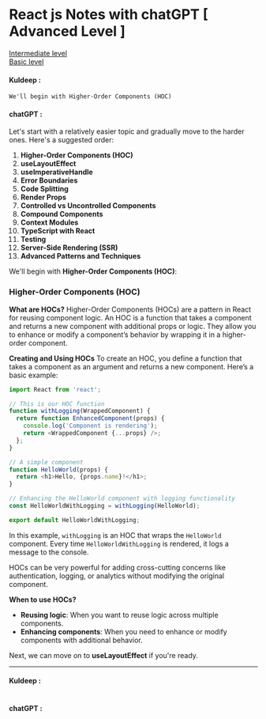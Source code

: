 # React js Notes with chatGPT [ Advanced Level ]
[Intermediate level](/Intermediate.md) <br>  [Basic level](/Readme.md)

#### Kuldeep : 

```
We'll begin with Higher-Order Components (HOC)
```
#### chatGPT : 

Let's start with a relatively easier topic and gradually move to the harder ones. Here's a suggested order:

1. **Higher-Order Components (HOC)**
2. **useLayoutEffect**
3. **useImperativeHandle**
4. **Error Boundaries**
5. **Code Splitting**
6. **Render Props**
7. **Controlled vs Uncontrolled Components**
8. **Compound Components**
9. **Context Modules**
10. **TypeScript with React**
11. **Testing**
12. **Server-Side Rendering (SSR)**
13. **Advanced Patterns and Techniques**

We'll begin with **Higher-Order Components (HOC)**:

### Higher-Order Components (HOC)
**What are HOCs?**
Higher-Order Components (HOCs) are a pattern in React for reusing component logic. An HOC is a function that takes a component and returns a new component with additional props or logic. They allow you to enhance or modify a component’s behavior by wrapping it in a higher-order component.

**Creating and Using HOCs**
To create an HOC, you define a function that takes a component as an argument and returns a new component. Here’s a basic example:

```javascript
import React from 'react';

// This is our HOC function
function withLogging(WrappedComponent) {
  return function EnhancedComponent(props) {
    console.log('Component is rendering');
    return <WrappedComponent {...props} />;
  };
}

// A simple component
function HelloWorld(props) {
  return <h1>Hello, {props.name}!</h1>;
}

// Enhancing the HelloWorld component with logging functionality
const HelloWorldWithLogging = withLogging(HelloWorld);

export default HelloWorldWithLogging;
```

In this example, `withLogging` is an HOC that wraps the `HelloWorld` component. Every time `HelloWorldWithLogging` is rendered, it logs a message to the console.

HOCs can be very powerful for adding cross-cutting concerns like authentication, logging, or analytics without modifying the original component.

**When to use HOCs?**
- **Reusing logic**: When you want to reuse logic across multiple components.
- **Enhancing components**: When you need to enhance or modify components with additional behavior.

Next, we can move on to **useLayoutEffect** if you're ready.

---

#### Kuldeep : 

```

```
#### chatGPT : 